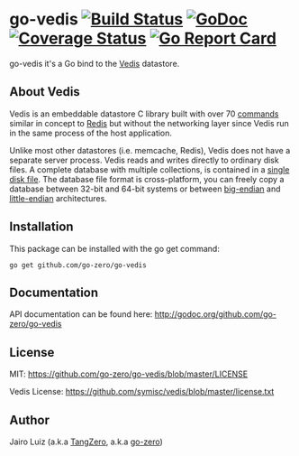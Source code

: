 go-vedis [![Build Status](https://travis-ci.org/go-zero/go-vedis.svg?branch=master)](https://travis-ci.org/go-zero/go-vedis) [![GoDoc](https://godoc.org/github.com/go-zero/go-vedis?status.png)](https://godoc.org/github.com/go-zero/go-vedis) [![Coverage Status](https://coveralls.io/repos/go-zero/go-vedis/badge.svg?branch=master&service=github)](https://coveralls.io/github/go-zero/go-vedis?branch=master) [![Go Report Card](http://goreportcard.com/badge/go-zero/go-vedis)](http://goreportcard.com/report/go-zero/go-vedis)
========

go-vedis it's a Go bind to the [Vedis](http://vedis.symisc.net) datastore.

About Vedis
-----------

Vedis is an embeddable datastore C library built with over 70 [commands](http://vedis.symisc.net/commands.html) similar in concept to [Redis](http://redis.io) but without the networking layer since Vedis run in the same process of the host application.

Unlike most other datastores (i.e. memcache, Redis), Vedis does not have a separate server process. Vedis reads and writes directly to ordinary disk files. A complete database with multiple collections, is contained in a [single disk file](http://vedis.symisc.net/features.html#single_file). The database file format is cross-platform, you can freely copy a database between 32-bit and 64-bit systems or between [big-endian](http://en.wikipedia.org/wiki/Endianness) and [little-endian](http://en.wikipedia.org/wiki/Endianness) architectures.

Installation
------------

This package can be installed with the go get command:

    go get github.com/go-zero/go-vedis

Documentation
-------------

API documentation can be found here: http://godoc.org/github.com/go-zero/go-vedis

License
-------

MIT: https://github.com/go-zero/go-vedis/blob/master/LICENSE

Vedis License: https://github.com/symisc/vedis/blob/master/license.txt

Author
------

Jairo Luiz (a.k.a [TangZero](https://github.com/tangzero), a.k.a [go-zero](https://github.com/go-zero))
